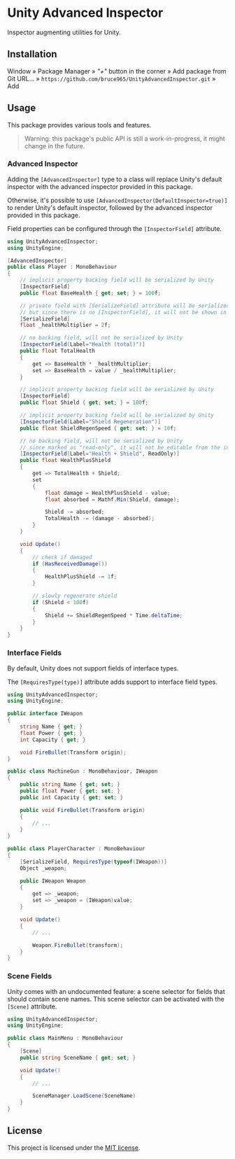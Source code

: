 Unity Advanced Inspector
========================

Inspector augmenting utilities for Unity.


## Installation

Window » Package Manager » _"+"_ button in the corner »
Add package from Git URL... »
`https://github.com/bruce965/UnityAdvancedInspector.git` » Add


## Usage

This package provides various tools and features.

> Warning: this package's public API is still a work-in-progress, it might change
> in the future.

### Advanced Inspector

Adding the `[AdvancedInspector]` type to a class will replace Unity's default
inspector with the advanced inspector provided in this package.

Otherwise, it's possible to use `[AdvancedInspector(DefaultInspector=true)]` to
render Unity's default inspector, followed by the advanced inspector provided in
this package.

Field properties can be configured through the `[InspectorField]` attribute.

```csharp
using UnityAdvancedInspector;
using UnityEngine;

[AdvancedInspector]
public class Player : MonoBehaviour
{
    // implicit property backing field will be serialized by Unity
    [InspectorField]
    public float BaseHealth { get; set; } = 100f;

    // private field with [SerializeField] attribute will be serialized by Unity
    // but since there is no [InspectorField], it will not be shown in inspector
    [SerializeField]
    float _healthMultiplier = 2f;

    // no backing field, will not be serialized by Unity
    [InspectorField(Label="Health (total)")]
    public float TotalHealth
    {
        get => BaseHealth * _healthMultiplier;
        set => BaseHealth = value / _healthMultiplier;
    }

    // implicit property backing field will be serialized by Unity
    [InspectorField]
    public float Shield { get; set; } = 100f;

    // implicit property backing field will be serialized by Unity
    [InspectorField(Label="Shield Regeneration")]
    public float ShieldRegenSpeed { get; set; } = 10f;

    // no backing field, will not be serialized by Unity
    // since marked as "read-only", it will not be editable from the inspector
    [InspectorField(Label="Health + Shield", ReadOnly)]
    public float HealthPlusShield
    {
        get => TotalHealth + Shield;
        set
        {
            float damage = HealthPlusShield - value;
            float absorbed = Mathf.Min(Shield, damage);

            Shield -= absorbed;
            TotalHealth -= (damage - absorbed);
        }
    }

    void Update()
    {
        // check if damaged
        if (HasReceivedDamage())
        {
            HealthPlusShield -= 1f;
        }

        // slowly regenerate shield
        if (Shield < 100f)
        {
            Shield += ShieldRegenSpeed * Time.deltaTime;
        }
    }
}
```

### Interface Fields

By default, Unity does not support fields of interface types.

The `[RequiresType(type)]` attribute adds support to interface field types.

```csharp
using UnityAdvancedInspector;
using UnityEngine;

public interface IWeapon
{
    string Name { get; }
    float Power { get; }
    int Capacity { get; }

    void FireBullet(Transform origin);
}

public class MachineGun : MonoBehaviour, IWeapon
{
    public string Name { get; set; }
    public float Power { get; set; }
    public int Capacity { get; set; }

    public void FireBullet(Transform origin)
    {
        // ...
    }
}

public class PlayerCharacter : MonoBehaviour
{
    [SerializeField, RequiresType(typeof(IWeapon))]
    Object _weapon;

    public IWeapon Weapon
    {
        get => _weapon;
        set => _weapon = (IWeapon)value;
    }

    void Update()
    {
        // ...

        Weapon.FireBullet(transform);
    }
}
```

### Scene Fields

Unity comes with an undocumented feature: a scene selector for fields that
should contain scene names.
This scene selector can be activated with the `[Scene]` attribute.

```csharp
using UnityAdvancedInspector;
using UnityEngine;

public class MainMenu : MonoBehaviour
{
    [Scene]
    public string SceneName { get; set; }

    void Update()
    {
        // ...

        SceneManager.LoadScene(SceneName)
    }
}
```


## License

This project is licensed under the [MIT license](LICENSE).
